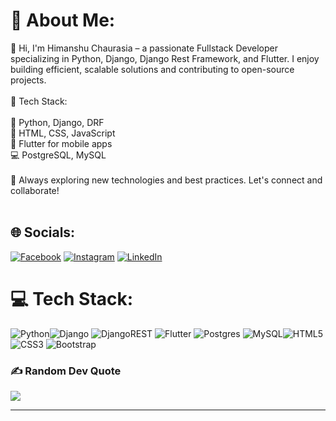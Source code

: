 # 💫 About Me:

👋 Hi, I'm Himanshu Chaurasia – a passionate Fullstack Developer specializing in Python, Django, Django Rest Framework, and Flutter. I enjoy building efficient, scalable solutions and contributing to open-source projects.<br><br>🔧 Tech Stack:<br><br>🐍 Python, Django, DRF<br>🎨 HTML, CSS, JavaScript<br>📱 Flutter for mobile apps<br>💻 PostgreSQL, MySQL<br><br>🚀 Always exploring new technologies and best practices. Let's connect and collaborate!<br><br>

## 🌐 Socials:

[![Facebook](https://img.shields.io/badge/Facebook-%231877F2.svg?logo=Facebook&logoColor=white)](https://facebook.com/himanshu.chaurasia.5458) [![Instagram](https://img.shields.io/badge/Instagram-%23E4405F.svg?logo=Instagram&logoColor=white)](https://instagram.com/himanshu.chaurasia.5458) [![LinkedIn](https://img.shields.io/badge/LinkedIn-%230077B5.svg?logo=linkedin&logoColor=white)](https://linkedin.com/in/himanshuchaurasia2000)

# 💻 Tech Stack:

![Python](https://img.shields.io/badge/python-3670A0?style=for-the-badge&logo=python&logoColor=ffdd54)![Django](https://img.shields.io/badge/django-%23092E20.svg?style=for-the-badge&logo=django&logoColor=white) ![DjangoREST](https://img.shields.io/badge/DJANGO-REST-ff1709?style=for-the-badge&logo=django&logoColor=white&color=ff1709&labelColor=gray) ![Flutter](https://img.shields.io/badge/Flutter-%2302569B.svg?style=for-the-badge&logo=Flutter&logoColor=white) ![Postgres](https://img.shields.io/badge/postgres-%23316192.svg?style=for-the-badge&logo=postgresql&logoColor=white) ![MySQL](https://img.shields.io/badge/mysql-4479A1.svg?style=for-the-badge&logo=mysql&logoColor=white)![HTML5](https://img.shields.io/badge/html5-%23E34F26.svg?style=for-the-badge&logo=html5&logoColor=white)
![CSS3](https://img.shields.io/badge/css3-%231572B6.svg?style=for-the-badge&logo=css3&logoColor=white) ![Bootstrap](https://img.shields.io/badge/bootstrap-%238511FA.svg?style=for-the-badge&logo=bootstrap&logoColor=white)

### ✍️ Random Dev Quote

![](https://quotes-github-readme.vercel.app/api?type=horizontal&theme=radical)

---
